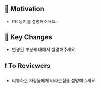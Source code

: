 ## 🤔 Motivation 

- PR 동기를 설명해주세요.

## 🔑 Key Changes

- 변경된 부분에 대해서 설명해주세요.

## ❗️ To Reviewers

- 리뷰하는 사람들에게 바라는점을 설명해주세요.
